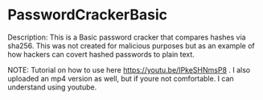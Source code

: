 # PasswordCrackerBasic
Description: This is a Basic password cracker that compares hashes via sha256. This was not created for malicious purposes but as an example of how hackers can covert hashed passwords to plain text.

NOTE: Tutorial on how to use here https://youtu.be/IPkeSHNmsP8 . I also uploaded an mp4 version as well, but if youre not comfortable. I can understand using youtube.
